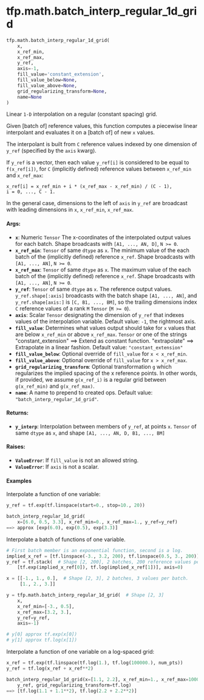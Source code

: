 <div itemscope itemtype="http://developers.google.com/ReferenceObject">
<meta itemprop="name" content="tfp.math.batch_interp_regular_1d_grid" />
<meta itemprop="path" content="Stable" />
</div>

# tfp.math.batch_interp_regular_1d_grid

``` python
tfp.math.batch_interp_regular_1d_grid(
    x,
    x_ref_min,
    x_ref_max,
    y_ref,
    axis=-1,
    fill_value='constant_extension',
    fill_value_below=None,
    fill_value_above=None,
    grid_regularizing_transform=None,
    name=None
)
```

Linear `1-D` interpolation on a regular (constant spacing) grid.

Given [batch of] reference values, this function computes a piecewise linear
interpolant and evaluates it on a [batch of] of new `x` values.

The interpolant is built from `C` reference values indexed by one dimension
of `y_ref` (specified by the `axis` kwarg).

If `y_ref` is a vector, then each value `y_ref[i]` is considered to be equal
to `f(x_ref[i])`, for `C` (implicitly defined) reference values between
`x_ref_min` and `x_ref_max`:

```none
x_ref[i] = x_ref_min + i * (x_ref_max - x_ref_min) / (C - 1),
i = 0, ..., C - 1.
```

In the general case, dimensions to the left of `axis` in `y_ref` are broadcast
with leading dimensions in `x`, `x_ref_min`, `x_ref_max`.

#### Args:

* <b>`x`</b>: Numeric `Tensor` The x-coordinates of the interpolated output values
    for each batch.  Shape broadcasts with `[A1, ..., AN, D]`, `N >= 0`.
* <b>`x_ref_min`</b>:  `Tensor` of same `dtype` as `x`.  The minimum value of the
    each batch of the (implicitly defined) reference `x_ref`.
    Shape broadcasts with `[A1, ..., AN]`, `N >= 0`.
* <b>`x_ref_max`</b>:  `Tensor` of same `dtype` as `x`.  The maximum value of the
    each batch of the (implicitly defined) reference `x_ref`.
    Shape broadcasts with `[A1, ..., AN]`, `N >= 0`.
* <b>`y_ref`</b>:  `Tensor` of same `dtype` as `x`.  The reference output values.
    `y_ref.shape[:axis]` broadcasts with the batch shape `[A1, ..., AN]`, and
    `y_ref.shape[axis:]` is `[C, B1, ..., BM]`, so the trailing dimensions
    index `C` reference values of a rank `M` `Tensor` (`M >= 0`).
* <b>`axis`</b>:  Scalar `Tensor` designating the dimension of `y_ref` that indexes
    values of the interpolation variable.
    Default value: `-1`, the rightmost axis.
* <b>`fill_value`</b>:  Determines what values output should take for `x` values that
    are below `x_ref_min` or above `x_ref_max`. `Tensor` or one of the strings
    "constant_extension" ==> Extend as constant function. "extrapolate" ==>
    Extrapolate in a linear fashion.
    Default value: `"constant_extension"`
* <b>`fill_value_below`</b>:  Optional override of `fill_value` for `x < x_ref_min`.
* <b>`fill_value_above`</b>:  Optional override of `fill_value` for `x > x_ref_max`.
* <b>`grid_regularizing_transform`</b>:  Optional transformation `g` which regularizes
    the implied spacing of the x reference points.  In other words, if
    provided, we assume `g(x_ref_i)` is a regular grid between `g(x_ref_min)`
    and `g(x_ref_max)`.
* <b>`name`</b>:  A name to prepend to created ops.
    Default value: `"batch_interp_regular_1d_grid"`.


#### Returns:

* <b>`y_interp`</b>:  Interpolation between members of `y_ref`, at points `x`.
    `Tensor` of same `dtype` as `x`, and shape `[A1, ..., AN, D, B1, ..., BM]`


#### Raises:

* <b>`ValueError`</b>:  If `fill_value` is not an allowed string.
* <b>`ValueError`</b>:  If `axis` is not a scalar.

#### Examples

Interpolate a function of one variable:

```python
y_ref = tf.exp(tf.linspace(start=0., stop=10., 20))

batch_interp_regular_1d_grid(
    x=[6.0, 0.5, 3.3], x_ref_min=0., x_ref_max=1., y_ref=y_ref)
==> approx [exp(6.0), exp(0.5), exp(3.3)]
```

Interpolate a batch of functions of one variable.

```python
# First batch member is an exponential function, second is a log.
implied_x_ref = [tf.linspace(-3., 3.2, 200), tf.linspace(0.5, 3., 200)]
y_ref = tf.stack(  # Shape [2, 200], 2 batches, 200 reference values per batch
    [tf.exp(implied_x_ref[0]), tf.log(implied_x_ref[1])], axis=0)

x = [[-1., 1., 0.],  # Shape [2, 3], 2 batches, 3 values per batch.
     [1., 2., 3.]]

y = tfp.math.batch_interp_regular_1d_grid(  # Shape [2, 3]
    x,
    x_ref_min=[-3., 0.5],
    x_ref_max=[3.2, 3.],
    y_ref=y_ref,
    axis=-1)

# y[0] approx tf.exp(x[0])
# y[1] approx tf.log(x[1])
```

Interpolate a function of one variable on a log-spaced grid:

```python
x_ref = tf.exp(tf.linspace(tf.log(1.), tf.log(100000.), num_pts))
y_ref = tf.log(x_ref + x_ref**2)

batch_interp_regular_1d_grid(x=[1.1, 2.2], x_ref_min=1., x_ref_max=100000.,
    y_ref, grid_regularizing_transform=tf.log)
==> [tf.log(1.1 + 1.1**2), tf.log(2.2 + 2.2**2)]
```